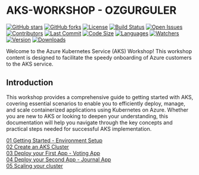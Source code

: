 # AKS-WORKSHOP - OZGURGULER 

[![GitHub stars](https://img.shields.io/github/stars/ozgurgulerx/aks-workshop)](https://github.com/ozgurgulerx/aks-workshop/stargazers)
[![GitHub forks](https://img.shields.io/github/forks/ozgurgulerx/aks-workshop)](https://github.com/ozgurgulerx/aks-workshop/network)
[![License](https://img.shields.io/github/license/ozgurgulerx/aks-workshop)](https://github.com/ozgurgulerx/aks-workshop/blob/main/LICENSE)
[![Build Status](https://img.shields.io/github/actions/workflow/status/ozgurgulerx/aks-workshop/your-workflow.yml?branch=main)](https://github.com/ozgurgulerx/aks-workshop/actions)
[![Open Issues](https://img.shields.io/github/issues/ozgurgulerx/aks-workshop)](https://github.com/ozgurgulerx/aks-workshop/issues)
[![Contributors](https://img.shields.io/github/contributors/ozgurgulerx/aks-workshop)](https://github.com/ozgurgulerx/aks-workshop/graphs/contributors)
[![Last Commit](https://img.shields.io/github/last-commit/ozgurgulerx/aks-workshop)](https://github.com/ozgurgulerx/aks-workshop/commits/main)
[![Code Size](https://img.shields.io/github/languages/code-size/ozgurgulerx/aks-workshop)](https://github.com/ozgurgulerx/aks-workshop)
[![Languages](https://img.shields.io/github/languages/top/ozgurgulerx/aks-workshop)](https://github.com/ozgurgulerx/aks-workshop)
[![Watchers](https://img.shields.io/github/watchers/ozgurgulerx/aks-workshop?style=social)](https://github.com/ozgurgulerx/aks-workshop/watchers)
[![Version](https://img.shields.io/github/v/release/ozgurgulerx/aks-workshop?include_prereleases)](https://github.com/ozgurgulerx/aks-workshop/releases)
[![Downloads](https://img.shields.io/github/downloads/ozgurgulerx/aks-workshop/total)](https://github.com/ozgurgulerx/aks-workshop/releases)

Welcome to the Azure Kubernetes Service (AKS) Workshop! This workshop content is designed to facilitate the speedy onboarding of Azure customers to the AKS service.

## Introduction
This workshop provides a comprehensive guide to getting started with AKS, covering essential scenarios to enable you to efficiently deploy, manage, and scale containerized applications using Kubernetes on Azure. Whether you are new to AKS or looking to deepen your understanding, this documentation will help you navigate through the key concepts and practical steps needed for successful AKS implementation.

[01 Getting Started - Environment Setup](./labs/01GettingStarted.md) \
[02 Create an AKS Cluster](./labs/02Create-an-AKS-Cluster.md) \
[03 Deploy your First App - Voting App](./labs/03Deploy-first-app.md) \
[04 Deploy your Second App - Journal App](./labs/04AppDeployment.md) \
[05 Scaling your cluster](./labs/05Scaling.md)

